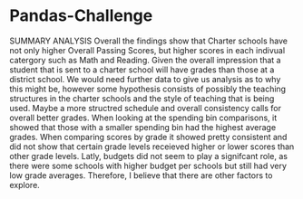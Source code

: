 # Pandas-Challenge

SUMMARY ANALYSIS
Overall the findings show that Charter schools have not only higher Overall Passing Scores, but higher scores in each indivual catergory such as Math and Reading. Given the overall
impression that a student that is sent to a charter school will have grades than those at a district school. We would need further data to give us analysis as to why this might be, however some hypothesis consists of possibly the teaching structures in the charter schools and the style of teaching that is being used. Maybe a more structred schedule and overall consistency calls for overall better grades. When looking at the spending bin comparisons, it showed that those with a smaller spending bin had the highest average grades. When comparing scores by grade it showed pretty consistent and did not show that certain grade levels receieved higher or lower scores than other grade levels. Latly, budgets did not seem to play a signifcant role, as there were some schools with higher budget per schools but still had very low grade averages. Therefore, I believe that there are other factors to explore. 